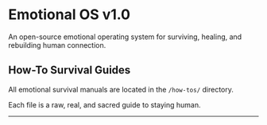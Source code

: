 # Emotional OS v1.0

An open-source emotional operating system for surviving, healing, and rebuilding human connection.

## How-To Survival Guides
All emotional survival manuals are located in the `/how-tos/` directory.

Each file is a raw, real, and sacred guide to staying human.

---
